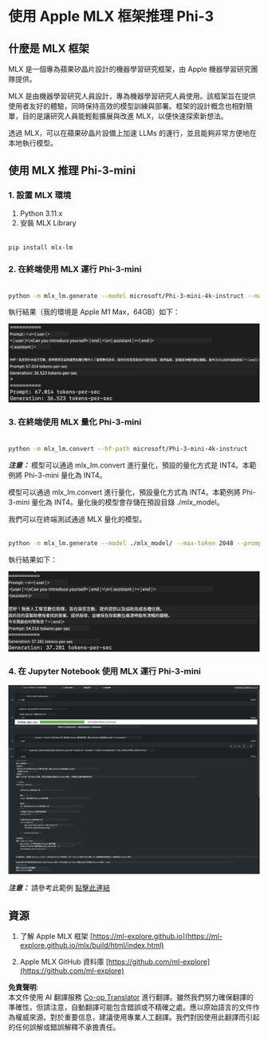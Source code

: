 <!--
CO_OP_TRANSLATOR_METADATA:
{
  "original_hash": "700b9a537ce4426de5a7ccfa8e96e581",
  "translation_date": "2025-04-04T07:19:22+00:00",
  "source_file": "md\\03.FineTuning\\03.Inference\\MLX_Inference.md",
  "language_code": "tw"
}
-->
# **使用 Apple MLX 框架推理 Phi-3**

## **什麼是 MLX 框架**

MLX 是一個專為蘋果矽晶片設計的機器學習研究框架，由 Apple 機器學習研究團隊提供。

MLX 是由機器學習研究人員設計，專為機器學習研究人員使用。該框架旨在提供使用者友好的體驗，同時保持高效的模型訓練與部署。框架的設計概念也相對簡單，目的是讓研究人員能輕鬆擴展與改進 MLX，以便快速探索新想法。

透過 MLX，可以在蘋果矽晶片設備上加速 LLMs 的運行，並且能夠非常方便地在本地執行模型。

## **使用 MLX 推理 Phi-3-mini**

### **1. 設置 MLX 環境**

1. Python 3.11.x
2. 安裝 MLX Library

```bash

pip install mlx-lm

```

### **2. 在終端使用 MLX 運行 Phi-3-mini**

```bash

python -m mlx_lm.generate --model microsoft/Phi-3-mini-4k-instruct --max-token 2048 --prompt  "<|user|>\nCan you introduce yourself<|end|>\n<|assistant|>"

```

執行結果（我的環境是 Apple M1 Max，64GB）如下：

![Terminal](../../../../../translated_images/01.0d0f100b646a4e4c4f1cd36c1a05727cd27f1e696ed642c06cf6e2c9bbf425a4.tw.png)

### **3. 在終端使用 MLX 量化 Phi-3-mini**

```bash

python -m mlx_lm.convert --hf-path microsoft/Phi-3-mini-4k-instruct

```

***注意：*** 模型可以通過 mlx_lm.convert 進行量化，預設的量化方式是 INT4。本範例將 Phi-3-mini 量化為 INT4。

模型可以通過 mlx_lm.convert 進行量化，預設量化方式為 INT4。本範例將 Phi-3-mini 量化為 INT4。量化後的模型會存儲在預設目錄 ./mlx_model。

我們可以在終端測試通過 MLX 量化的模型。

```bash

python -m mlx_lm.generate --model ./mlx_model/ --max-token 2048 --prompt  "<|user|>\nCan you introduce yourself<|end|>\n<|assistant|>"

```

執行結果如下：

![INT4](../../../../../translated_images/02.04e0be1f18a90a58ad47e0c9d9084ac94d0f1a8c02fa707d04dd2dfc7e9117c6.tw.png)

### **4. 在 Jupyter Notebook 使用 MLX 運行 Phi-3-mini**

![Notebook](../../../../../translated_images/03.0cf0092fe143357656bb5a7bc6427c41d8528d772d38a82d0b2693e2a3eeb16e.tw.png)

***注意：*** 請參考此範例 [點擊此連結](../../../../../code/03.Inference/MLX/MLX_DEMO.ipynb)

## **資源**

1. 了解 Apple MLX 框架 [https://ml-explore.github.io](https://ml-explore.github.io/mlx/build/html/index.html)

2. Apple MLX GitHub 資料庫 [https://github.com/ml-explore](https://github.com/ml-explore)

**免責聲明**:  
本文件使用 AI 翻譯服務 [Co-op Translator](https://github.com/Azure/co-op-translator) 進行翻譯。雖然我們努力確保翻譯的準確性，但請注意，自動翻譯可能包含錯誤或不精確之處。應以原始語言的文件作為權威來源。對於重要信息，建議使用專業人工翻譯。我們對因使用此翻譯而引起的任何誤解或錯誤解釋不承擔責任。